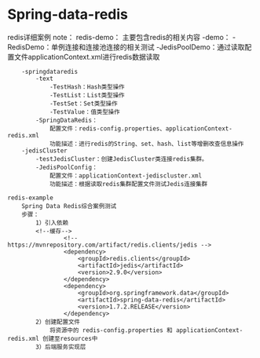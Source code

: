 # Spring-data-redis
redis详细案例
note：
    redis-demo：
        主要包含redis的相关内容
        -demo：
            -RedisDemo：单例连接和连接池连接的相关测试
            -JedisPoolDemo：通过读取配置文件applicationContext.xml进行redis数据读取

        -springdataredis
            -text
                -TestHash：Hash类型操作
                -TestList：List类型操作
                -TestSet：Set类型操作
                -TestValue：值类型操作
            -SpringDataRedis：
                配置文件：redis-config.properties、applicationContext-redis.xml
                功能描述：进行redis的String、set、hash、list等增删改查信息操作
        -jedisCluster
            -testJedisCluster：创建JedisCluster类连接redis集群。
            -JedisPoolConfig：
                配置文件：applicationContext-jediscluster.xml
                功能描述：根据读取redis集群配置文件测试Jedis连接集群

    redis-example
        Spring Data Redis综合案例测试
        步骤：
            1）引入依赖
            <!--缓存-->
                    <!-- https://mvnrepository.com/artifact/redis.clients/jedis -->
                    <dependency>
                        <groupId>redis.clients</groupId>
                        <artifactId>jedis</artifactId>
                        <version>2.9.0</version>
                    </dependency>
                    <dependency>
                        <groupId>org.springframework.data</groupId>
                        <artifactId>spring-data-redis</artifactId>
                        <version>1.7.2.RELEASE</version>
                    </dependency>
            2）创建配置文件
                将资源中的 redis-config.properties 和 applicationContext-redis.xml 创建至resources中
            3）后端服务实现层
